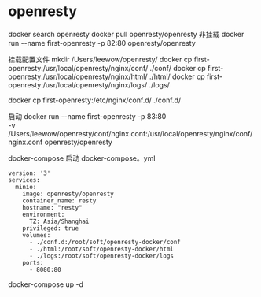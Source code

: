 
# openresty
                  
docker search openresty
docker pull openresty/openresty
非挂载
docker run --name first-openresty -p 82:80 openresty/openresty

挂载配置文件
mkdir  /Users/leewow/openresty/
docker cp first-openresty:/usr/local/openresty/nginx/conf/ ./conf/
docker cp first-openresty:/usr/local/openresty/nginx/html/ ./html/
docker cp first-openresty:/usr/local/openresty/nginx/logs/ ./logs/

docker cp first-openresty:/etc/nginx/conf.d/  ./conf.d/


启动
docker run --name first-openresty -p 83:80  \
-v /Users/leewow/openresty/conf/nginx.conf:/usr/local/openresty/nginx/conf/nginx.conf  openresty/openresty

docker-compose 启动
docker-compose。yml

```
version: '3'
services:
  minio:
    image: openresty/openresty
    container_name: resty
    hostname: "resty"
    environment:
      TZ: Asia/Shanghai
    privileged: true
    volumes:
      - ./conf.d:/root/soft/openresty-docker/conf
      - ./html:/root/soft/openresty-docker/html
      - ./logs:/root/soft/openresty-docker/logs
    ports:
      - 8080:80
```

docker-compose  up -d


